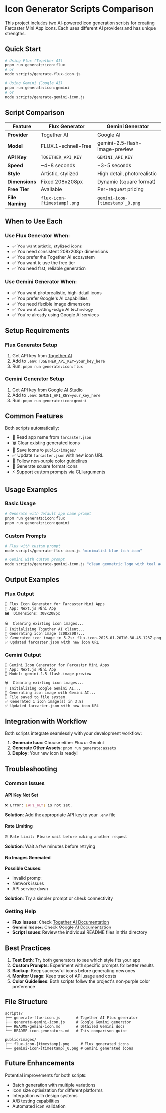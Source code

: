 # Icon Generator Scripts Comparison

This project includes two AI-powered icon generation scripts for creating Farcaster Mini App icons. Each uses different AI providers and has unique strengths.

## Quick Start

```bash
# Using Flux (Together AI)
pnpm run generate:icon:flux
# or
node scripts/generate-flux-icon.js

# Using Gemini (Google AI)
pnpm run generate:icon:gemini
# or
node scripts/generate-gemini-icon.js
```

## Script Comparison

| Feature | Flux Generator | Gemini Generator |
|---------|----------------|------------------|
| **Provider** | Together AI | Google AI |
| **Model** | FLUX.1-schnell-Free | gemini-2.5-flash-image-preview |
| **API Key** | `TOGETHER_API_KEY` | `GEMINI_API_KEY` |
| **Speed** | ~4-8 seconds | ~3-5 seconds |
| **Style** | Artistic, stylized | High detail, photorealistic |
| **Dimensions** | Fixed 208x208px | Dynamic (square format) |
| **Free Tier** | Available | Per-request pricing |
| **File Naming** | `flux-icon-[timestamp].png` | `gemini-icon-[timestamp]_0.png` |

## When to Use Each

### Use Flux Generator When:
- ✅ You want artistic, stylized icons
- ✅ You need consistent 208x208px dimensions
- ✅ You prefer the Together AI ecosystem
- ✅ You want to use the free tier
- ✅ You need fast, reliable generation

### Use Gemini Generator When:
- ✅ You want photorealistic, high-detail icons
- ✅ You prefer Google's AI capabilities
- ✅ You need flexible image dimensions
- ✅ You want cutting-edge AI technology
- ✅ You're already using Google AI services

## Setup Requirements

### Flux Generator Setup
1. Get API key from [Together AI](https://api.together.xyz/settings/api-keys)
2. Add to `.env`: `TOGETHER_API_KEY=your_key_here`
3. Run: `pnpm run generate:icon:flux`

### Gemini Generator Setup
1. Get API key from [Google AI Studio](https://makersuite.google.com/app/apikey)
2. Add to `.env`: `GEMINI_API_KEY=your_key_here`
3. Run: `pnpm run generate:icon:gemini`

## Common Features

Both scripts automatically:
- 📱 Read app name from `farcaster.json`
- 🗑️ Clear existing generated icons
- 💾 Save icons to `public/images/`
- ✅ Update `farcaster.json` with new icon URL
- 🎨 Follow non-purple color guidelines
- 📐 Generate square format icons
- ⚡ Support custom prompts via CLI arguments

## Usage Examples

### Basic Usage
```bash
# Generate with default app name prompt
pnpm run generate:icon:flux
pnpm run generate:icon:gemini
```

### Custom Prompts
```bash
# Flux with custom prompt
node scripts/generate-flux-icon.js "minimalist blue tech icon"

# Gemini with custom prompt
node scripts/generate-gemini-icon.js "clean geometric logo with teal accent"
```

## Output Examples

### Flux Output
```
🎨 Flux Icon Generator for Farcaster Mini Apps
📱 App: Next.js Mini App
🖼️  Dimensions: 208x208px

🗑️  Clearing existing icon images...
🚀 Initializing Together AI client...
🎨 Generating icon image (208x208)...
✅ Generated icon image in 5.2s: flux-icon-2025-01-20T10-30-45-123Z.png
✅ Updated farcaster.json with new icon URL
```

### Gemini Output
```
🎨 Gemini Icon Generator for Farcaster Mini Apps
📱 App: Next.js Mini App
🤖 Model: gemini-2.5-flash-image-preview

🗑️  Clearing existing icon images...
🚀 Initializing Google Gemini AI...
🎨 Generating icon image with Gemini AI...
💾 File saved to file system.
✅ Generated 1 icon image(s) in 3.8s
✅ Updated farcaster.json with new icon URL
```

## Integration with Workflow

Both scripts integrate seamlessly with your development workflow:

1. **Generate Icon**: Choose either Flux or Gemini
2. **Generate Other Assets**: `pnpm run generate:assets`
3. **Deploy**: Your new icon is ready!

## Troubleshooting

### Common Issues

#### API Key Not Set
```bash
❌ Error: [API_KEY] is not set.
```
**Solution**: Add the appropriate API key to your `.env` file

#### Rate Limiting
```bash
⏰ Rate Limit: Please wait before making another request
```
**Solution**: Wait a few minutes before retrying

#### No Images Generated
**Possible Causes**:
- Invalid prompt
- Network issues
- API service down

**Solution**: Try a simpler prompt or check connectivity

### Getting Help

- **Flux Issues**: Check [Together AI Documentation](https://docs.together.ai/)
- **Gemini Issues**: Check [Google AI Documentation](https://ai.google.dev/docs)
- **Script Issues**: Review the individual README files in this directory

## Best Practices

1. **Test Both**: Try both generators to see which style fits your app
2. **Custom Prompts**: Experiment with specific prompts for better results
3. **Backup**: Keep successful icons before generating new ones
4. **Monitor Usage**: Keep track of API usage and costs
5. **Color Guidelines**: Both scripts follow the project's non-purple color preference

## File Structure

```
scripts/
├── generate-flux-icon.js       # Together AI Flux generator
├── generate-gemini-icon.js     # Google Gemini generator
├── README-gemini-icon.md       # Detailed Gemini docs
└── README-icon-generators.md   # This comparison guide

public/images/
├── flux-icon-[timestamp].png     # Flux generated icons
└── gemini-icon-[timestamp]_0.png # Gemini generated icons
```

## Future Enhancements

Potential improvements for both scripts:
- Batch generation with multiple variations
- Icon size optimization for different platforms
- Integration with design systems
- A/B testing capabilities
- Automated icon validation
